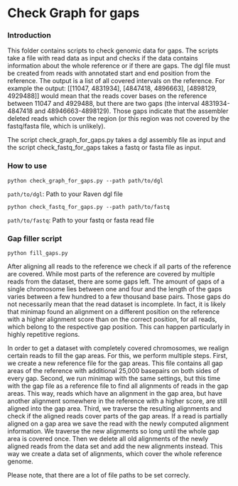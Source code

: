 
# Check Graph for gaps

### Introduction

This folder contains scripts to check genomic data for gaps. The scripts take a file with read data as input and checks if the data contains information about the whole reference or if there are gaps. The dgl file must be created from reads with annotated start and end position from the reference. The output is a list of all covered intervals on the reference. 
For example the output: [[11047, 4831934], [4847418, 4896663], [4898129, 4929488]] would mean that the reads cover bases on the reference between 11047 and 4929488, but there are two gaps (the interval 4831934-4847418 and 48946663-4898129). Those gaps indicate that the assembler deleted reads which cover the region (or this region was not covered by the fastq/fasta file, which is unlikely).

The script check_graph_for_gaps.py takes a dgl assembly file as input and the script check_fastq_for_gaps takes a fastq or fasta file as input.

### How to use

```python check_graph_for_gaps.py --path path/to/dgl```

```path/to/dgl```: Path to your Raven dgl file


```python check_fastq_for_gaps.py --path path/to/fastq```

```path/to/fastq```: Path to your fastq or fasta read file


### Gap filler script

```python fill_gaps.py```

After aligning all reads to the reference we check if all parts of the reference are covered. While most parts of the reference are covered by multiple reads from the dataset, there are some gaps left. The amount of gaps of a single chromosome lies between one and four and the length of the gaps varies between a few hundred to a few thousand base pairs. Those gaps do not necessarily mean that the read dataset is incomplete. In fact, it is likely that minimap found an alignment on a different position on the reference with a higher alignment score than on the correct position, for all reads, which belong to the respective gap position. This can happen particularly in highly repetitive regions.

In order to get a dataset with completely covered chromosomes, we realign certain reads to fill the gap areas. For this, we perform multiple steps. First, we create a new reference file for the gap areas. This file contains all gap areas of the reference with additional 25,000 basepairs on both sides of every gap. Second, we run minimap with the same settings, but this time with the gap file as a reference file to find all alignments of reads in the gap areas. This way, reads which have an alignment in the gap area, but have another alignment somewhere in the reference with a higher score, are still aligned into the gap area. 
Third, we traverse the resulting alignments and check if the aligned reads cover parts of the gap areas. If a read is partially aligned on a gap area we save the read with the newly computed alignment information. We traverse the new alignments so long until the whole gap area is covered once. Then we delete all old alignments of the newly aligned reads from the data set and add the new alignments instead.
This way we create a data set of alignments, which cover the whole reference genome.

Please note, that there are a lot of file paths to be set correcly.
